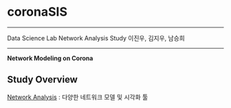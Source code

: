 # coronaSIS

---

Data Science Lab
Network Analysis Study
이진우, 김지우, 남승희

---

**Network Modeling on Corona**

## Study Overview

[Network Analysis](https://www.notion.so/Network-Analysis-c36b0e2c19ed4e3d865aa8c94a11b88e) : 다양한 네트워크 모델 및 시각화 툴 
